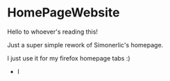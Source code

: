 # HomePageWebsite
Hello to whoever's reading this!

Just a super simple rework of Simonerlic's homepage.

I just use it for my firefox homepage tabs :)

- I

